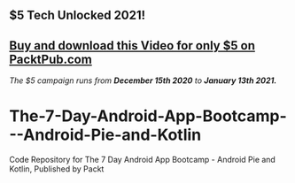 ## $5 Tech Unlocked 2021!
[Buy and download this Video for only $5 on PacktPub.com](https://www.packtpub.com/product/the-7-day-android-app-bootcamp-android-pie-and-kotlin-video/9781838983932)
-----
*The $5 campaign         runs from __December 15th 2020__ to __January 13th 2021.__*

# The-7-Day-Android-App-Bootcamp---Android-Pie-and-Kotlin
Code Repository for The 7 Day Android App Bootcamp - Android Pie and Kotlin, Published by Packt
